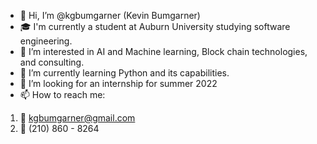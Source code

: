 - 👋 Hi, I’m @kgbumgarner (Kevin Bumgarner)
- 🎓 I'm currently a student at Auburn University studying software engineering.
- 👀 I’m interested in AI and Machine learning, Block chain technologies, and consulting.
- 🌱 I’m currently learning Python and its capabilities.
- 💞️ I’m looking for an internship for summer 2022
- 📫 How to reach me:
1. 📧 kgbumgarner@gmail.com
1. 📱 (210) 860 - 8264

<!---
kgbumgarner/kgbumgarner is a ✨ special ✨ repository because its `README.md` (this file) appears on your GitHub profile.
You can click the Preview link to take a look at your changes.
--->
